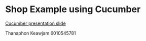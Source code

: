 # Shop Example using Cucumber

[Cucumber presentation slide](https://github.com/ladyusa/cucumber-atm/blob/master/cucumber.pdf)

Thanaphon Keawjam 6010545781

